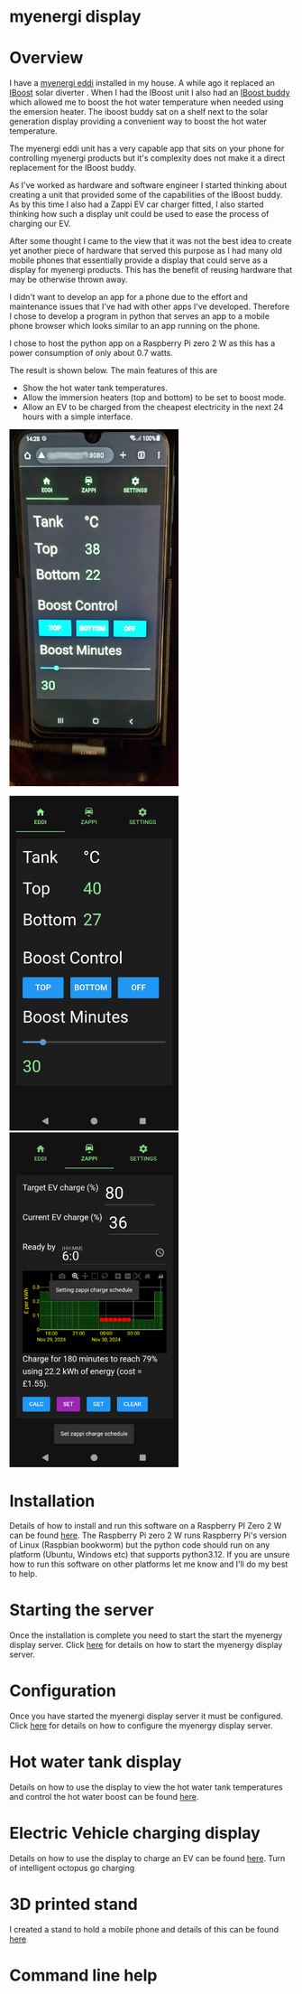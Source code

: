 # myenergi display

# Overview
I have a [myenergi eddi](https://www.myenergi.com/eddi-power-diverter/) installed in my house. A while ago it replaced an [IBoost](https://www.marlec.co.uk/product/solar-iboost/) solar diverter
. When I had the IBoost unit I also had an [IBoost buddy](https://www.marlec.co.uk/product/solar-iboost-buddy/?v=79cba1185463) which allowed me to boost the hot water temperature when needed using the emersion heater. The iboost buddy sat on a shelf next to the solar generation display providing a convenient way to boost the hot water temperature.

The myenergi eddi unit has a very capable app that sits on your phone for controlling myenergi products but it's
complexity does not make it a direct replacement for the IBoost buddy.

As I've worked as hardware and software engineer I started thinking about creating a unit that provided some of
the capabilities of the IBoost buddy. As by this time I also had a Zappi EV car charger fitted, I also started
thinking how such a display unit could be used to ease the process of charging our EV.

After some thought I came to the view that it was not the best idea to create yet another piece of hardware that
served this purpose as I had many old mobile phones that essentially provide a display that could serve as a
display for myenergi products. This has the benefit of reusing hardware that may be otherwise thrown away.

I didn't want to develop an app for a phone due to the effort and maintenance issues that I've had with
other apps I've developed. Therefore I chose to develop a program in python that serves an app to a mobile
phone browser which looks similar to an app running on the phone.

I chose to host the python app on a Raspberry Pi zero 2 W as this has a power consumption of only about 0.7 watts.

The result is shown below. The main features of this are

- Show the hot water tank temperatures.
- Allow the immersion heaters (top and bottom) to be set to boost mode.
- Allow an EV to be charged from the cheapest electricity in the next 24 hours with a simple interface.

<img src="doc/images/myenergi_display_phone.png" width="300"/>

<img src="doc/images/eddi_tab.png" width="300"/> <img src="doc/images/set_zappi_schedule.png" alt="drawing" width="300"/>

# Installation
Details of how to install and run this software on a Raspberry PI Zero 2 W can be found [here](doc/rpi_zero_installation.md). The Raspberry Pi zero 2 W runs Raspberry Pi's version of Linux (Raspbian bookworm) but the python code should run on any platform (Ubuntu, Windows etc) that supports python3.12. If you are unsure how to run this software on other platforms let me know and I'll do my best to help.

# Starting the server
Once the installation is complete you need to start the start the myenergy display server. Click [here](doc/starting_the_server.md) for details on how to start the myenergy display server.

# Configuration
Once you have started the myenergi display server it must be configured. Click [here](doc/configuring_the_server.md) for details on how to configure the myenergy display server.

# Hot water tank display
Details on how to use the display to view the hot water tank temperatures and control the hot water boost can be found [here](doc/hot_water_tank.md).

# Electric Vehicle charging display
Details on how to use the display to charge an EV can be found [here](doc/ev_charging.md).
Turn of intelligent octopus go charging

# 3D printed stand
I created a stand to hold a mobile phone and details of this can be found [here](mobile_phone_stand/README.md)


# Command line help